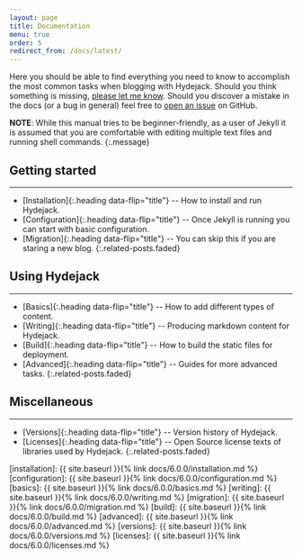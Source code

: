 ```yaml
---
layout: page
title: Documentation
menu: true
order: 5
redirect_from: /docs/latest/
---
```


Here you should be able to find everything you need to know to accomplish the most common tasks when blogging with Hydejack.
Should you think something is missing, [please let me know](https://github.com/qwtel/hydejack/issues).
Should you discover a mistake in the docs (or a bug in general) feel free to [open an issue](https://github.com/qwtel/hydejack/issues) on GitHub.

**NOTE**: While this manual tries to be beginner-friendly, as a user of Jekyll it is assumed that you are comfortable with editing multiple text files and running shell commands.
{:.message}

## Getting started
***

* [Installation]{:.heading data-flip="title"} -- How to install and run Hydejack.
* [Configuration]{:.heading data-flip="title"} -- Once Jekyll is running you can start with basic configuration.
* [Migration]{:.heading data-flip="title"} -- You can skip this if you are staring a new blog.
{:.related-posts.faded}

## Using Hydejack
***

* [Basics]{:.heading data-flip="title"} -- How to add different types of content.
* [Writing]{:.heading data-flip="title"} -- Producing markdown content for Hydejack.
* [Build]{:.heading data-flip="title"} -- How to build the static files for deployment.
* [Advanced]{:.heading data-flip="title"} -- Guides for more advanced tasks.
{:.related-posts.faded}

## Miscellaneous
***

* [Versions]{:.heading data-flip="title"} -- Version history of Hydejack.
* [Licenses]{:.heading data-flip="title"} -- Open Source license texts of libraries used by Hydejack.
{:.related-posts.faded}

[installation]: {{ site.baseurl }}{% link docs/6.0.0/installation.md %}
[configuration]: {{ site.baseurl }}{% link docs/6.0.0/configuration.md %}
[basics]: {{ site.baseurl }}{% link docs/6.0.0/basics.md %}
[writing]: {{ site.baseurl }}{% link docs/6.0.0/writing.md %}
[migration]: {{ site.baseurl }}{% link docs/6.0.0/migration.md %}
[build]: {{ site.baseurl }}{% link docs/6.0.0/build.md %}
[advanced]: {{ site.baseurl }}{% link docs/6.0.0/advanced.md %}
[versions]: {{ site.baseurl }}{% link docs/6.0.0/versions.md %}
[licenses]: {{ site.baseurl }}{% link docs/6.0.0/licenses.md %}
